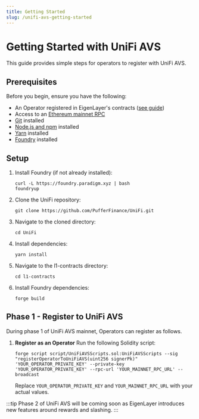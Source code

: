 ```yaml
---
title: Getting Started
slug: /unifi-avs-getting-started
---
```


# Getting Started with UniFi AVS

This guide provides simple steps for operators to register with UniFi AVS.

## Prerequisites

Before you begin, ensure you have the following:

- An Operator registered in EigenLayer's contracts ([see guide](https://docs.eigenlayer.xyz/eigenlayer/operator-guides/operator-installation#goerli-smart-contract-addresses))
- Access to an [Ethereum mainnet RPC](https://chainlist.org/)
- [Git](https://git-scm.com/downloads) installed
- [Node.js and npm](https://nodejs.org/) installed
- [Yarn](https://yarnpkg.com/getting-started/install) installed
- [Foundry](https://book.getfoundry.sh/getting-started/installation) installed

## Setup

1. Install Foundry (if not already installed):
   ```
   curl -L https://foundry.paradigm.xyz | bash
   foundryup
   ```

2. Clone the UniFi repository:
   ```
   git clone https://github.com/PufferFinance/UniFi.git
   ```

3. Navigate to the cloned directory:
   ```
   cd UniFi
   ```

4. Install dependencies:
   ```
   yarn install
   ```

5. Navigate to the l1-contracts directory:
   ```
   cd l1-contracts
   ```

6. Install Foundry dependencies:
   ```
   forge build
   ```

## Phase 1 - Register to UniFi AVS
During phase 1 of UniFi AVS mainnet, Operators can register as follows.

1. **Register as an Operator**
   Run the following Solidity script:
   ```
   forge script script/UniFiAVSScripts.sol:UniFiAVSScripts --sig "registerOperatorToUniFiAVS(uint256 signerPk)" 'YOUR_OPERATOR_PRIVATE_KEY' --private-key 'YOUR_OPERATOR_PRIVATE_KEY' --rpc-url 'YOUR_MAINNET_RPC_URL' --broadcast 
   ```
   Replace `YOUR_OPERATOR_PRIVATE_KEY` and `YOUR_MAINNET_RPC_URL` with your actual values.


:::tip
Phase 2 of UniFi AVS will be coming soon as EigenLayer introduces new features around rewards and slashing.
:::